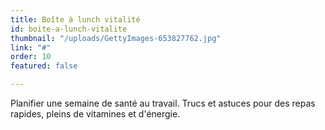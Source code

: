 ```yaml
---
title: Boîte à lunch vitalité
id: boite-a-lunch-vitalite
thumbnail: "/uploads/GettyImages-653827762.jpg"
link: "#"
order: 10
featured: false

---
```

Planifier une semaine de santé au travail. Trucs et astuces pour des repas rapides, pleins de vitamines et d'énergie.
